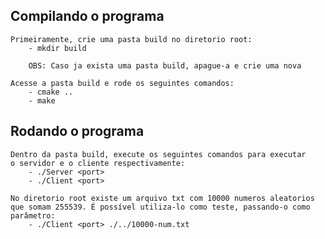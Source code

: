 ## Compilando o programa

    Primeiramente, crie uma pasta build no diretorio root:
        - mkdir build

        OBS: Caso ja exista uma pasta build, apague-a e crie uma nova

    Acesse a pasta build e rode os seguintes comandos:
        - cmake ..
        - make

## Rodando o programa

    Dentro da pasta build, execute os seguintes comandos para executar
    o servidor e o cliente respectivamente:
        - ./Server <port>
        - ./Client <port>

    No diretorio root existe um arquivo txt com 10000 numeros aleatorios
    que somam 255539. É possível utiliza-lo como teste, passando-o como
    parâmetro:
        - ./Client <port> ./../10000-num.txt